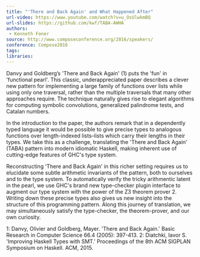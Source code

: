 ```yaml
---
title: "'There and Back Again' and What Happened After"
url-video: https://www.youtube.com/watch?v=u_OsUlwkmBQ
url-slides: https://github.com/kwf/TABA-AWHA
authors:
 - Kenneth Foner
source: http://www.composeconference.org/2016/speakers/
conference: Compose2016
tags:
libraries:
---
```


Danvy and Goldberg’s 'There and Back Again' (1) puts the 'fun' in 'functional pearl'. This classic, underappreciated paper describes a clever new pattern for implementing a large family of functions over lists while using only one traversal, rather than the multiple traversals that many other approaches require. The technique naturally gives rise to elegant algorithms for computing symbolic convolutions, generalized palindrome tests, and Catalan numbers.

In the introduction to the paper, the authors remark that in a dependently typed language it would be possible to give precise types to analogous functions over length-indexed lists–lists which carry their lengths in their types. We take this as a challenge, translating the 'There and Back Again' (TABA) pattern into modern idiomatic Haskell, making inherent use of cutting-edge features of GHC's type system.

Reconstructing 'There and Back Again' in this richer setting requires us to elucidate some subtle arithmetic invariants of the pattern, both to ourselves and to the type system. To automatically verify the tricky arithmentic latent in the pearl, we use GHC's brand new type-checker plugin interface to augment our type system with the power of the Z3 theorem prover 2. Writing down these precise types also gives us new insight into the structure of this programming pattern. Along this journey of translation, we may simultaneously satisfy the type-checker, the theorem-prover, and our own curiosity.

1: Danvy, Olivier and Goldberg, Mayer. 'There and Back Again.' Basic Research in Computer Science 66.4 (2005): 397-413.
2: Diatchki, Iavor S. 'Improving Haskell Types with SMT.' Proceedings of the 8th ACM SIGPLAN Symposium on Haskell. ACM, 2015.
